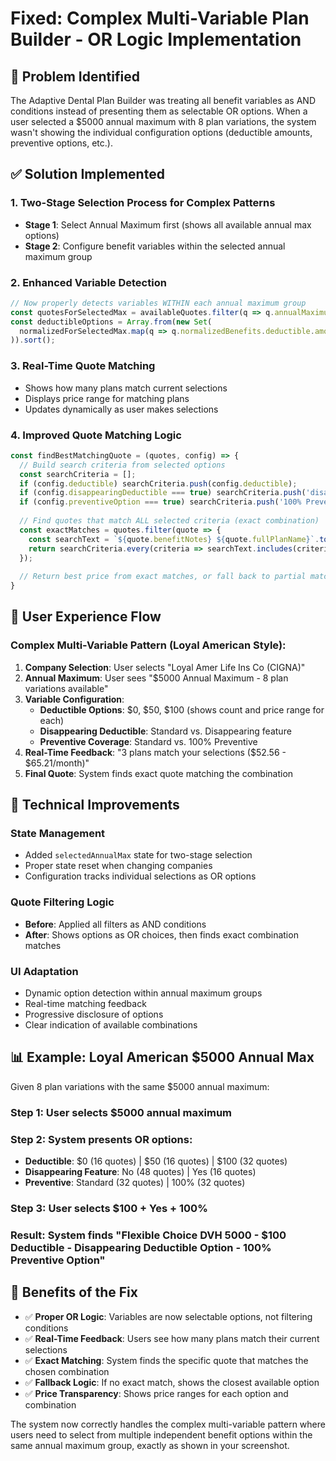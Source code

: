 # Fixed: Complex Multi-Variable Plan Builder - OR Logic Implementation

## 🐛 Problem Identified
The Adaptive Dental Plan Builder was treating all benefit variables as AND conditions instead of presenting them as selectable OR options. When a user selected a $5000 annual maximum with 8 plan variations, the system wasn't showing the individual configuration options (deductible amounts, preventive options, etc.).

## ✅ Solution Implemented

### **1. Two-Stage Selection Process for Complex Patterns**
- **Stage 1**: Select Annual Maximum first (shows all available annual max options)
- **Stage 2**: Configure benefit variables within the selected annual maximum group

### **2. Enhanced Variable Detection**
```typescript
// Now properly detects variables WITHIN each annual maximum group
const quotesForSelectedMax = availableQuotes.filter(q => q.annualMaximum === selectedAnnualMax);
const deductibleOptions = Array.from(new Set(
  normalizedForSelectedMax.map(q => q.normalizedBenefits.deductible.amount)
)).sort();
```

### **3. Real-Time Quote Matching**
- Shows how many plans match current selections
- Displays price range for matching plans
- Updates dynamically as user makes selections

### **4. Improved Quote Matching Logic**
```typescript
const findBestMatchingQuote = (quotes, config) => {
  // Build search criteria from selected options
  const searchCriteria = [];
  if (config.deductible) searchCriteria.push(config.deductible);
  if (config.disappearingDeductible === true) searchCriteria.push('disappearing');
  if (config.preventiveOption === true) searchCriteria.push('100% Preventive');
  
  // Find quotes that match ALL selected criteria (exact combination)
  const exactMatches = quotes.filter(quote => {
    const searchText = `${quote.benefitNotes} ${quote.fullPlanName}`.toLowerCase();
    return searchCriteria.every(criteria => searchText.includes(criteria.toLowerCase()));
  });
  
  // Return best price from exact matches, or fall back to partial matches
}
```

## 🎯 User Experience Flow

### **Complex Multi-Variable Pattern (Loyal American Style):**

1. **Company Selection**: User selects "Loyal Amer Life Ins Co (CIGNA)"
2. **Annual Maximum**: User sees "$5000 Annual Maximum - 8 plan variations available"
3. **Variable Configuration**:
   - **Deductible Options**: $0, $50, $100 (shows count and price range for each)
   - **Disappearing Deductible**: Standard vs. Disappearing feature
   - **Preventive Coverage**: Standard vs. 100% Preventive
4. **Real-Time Feedback**: "3 plans match your selections ($52.56 - $65.21/month)"
5. **Final Quote**: System finds exact quote matching the combination

## 🔧 Technical Improvements

### **State Management**
- Added `selectedAnnualMax` state for two-stage selection
- Proper state reset when changing companies
- Configuration tracks individual selections as OR options

### **Quote Filtering Logic**
- **Before**: Applied all filters as AND conditions
- **After**: Shows options as OR choices, then finds exact combination matches

### **UI Adaptation**
- Dynamic option detection within annual maximum groups
- Real-time matching feedback
- Progressive disclosure of options
- Clear indication of available combinations

## 📊 Example: Loyal American $5000 Annual Max

Given 8 plan variations with the same $5000 annual maximum:

### **Step 1**: User selects $5000 annual maximum
### **Step 2**: System presents OR options:
- **Deductible**: $0 (16 quotes) | $50 (16 quotes) | $100 (32 quotes)
- **Disappearing Feature**: No (48 quotes) | Yes (16 quotes)  
- **Preventive**: Standard (32 quotes) | 100% (32 quotes)

### **Step 3**: User selects $100 + Yes + 100%
### **Result**: System finds "Flexible Choice DVH 5000 - $100 Deductible - Disappearing Deductible Option - 100% Preventive Option"

## 🚀 Benefits of the Fix

- ✅ **Proper OR Logic**: Variables are now selectable options, not filtering conditions
- ✅ **Real-Time Feedback**: Users see how many plans match their current selections
- ✅ **Exact Matching**: System finds the specific quote that matches the chosen combination
- ✅ **Fallback Logic**: If no exact match, shows the closest available option
- ✅ **Price Transparency**: Shows price ranges for each option and combination

The system now correctly handles the complex multi-variable pattern where users need to select from multiple independent benefit options within the same annual maximum group, exactly as shown in your screenshot.
